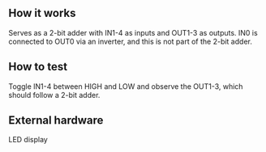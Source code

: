 <!---

This file is used to generate your project datasheet. Please fill in the information below and delete any unused
sections.

You can also include images in this folder and reference them in the markdown. Each image must be less than
512 kb in size, and the combined size of all images must be less than 1 MB.
-->

## How it works

Serves as a 2-bit adder with IN1-4 as inputs and OUT1-3 as outputs. IN0 is connected to OUT0 via an inverter, and this is not part of the 2-bit adder.

## How to test

Toggle IN1-4 between HIGH and LOW and observe the OUT1-3, which should follow a 2-bit adder.

## External hardware

LED display

